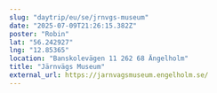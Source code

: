 ```yaml
---
slug: "daytrip/eu/se/jrnvgs-museum"
date: "2025-07-09T21:26:15.382Z"
poster: "Robin"
lat: "56.242927"
lng: "12.85365"
location: "Banskolevägen 11 262 68 Ängelholm"
title: "Järnvägs Museum"
external_url: https://jarnvagsmuseum.engelholm.se/
---
```

 